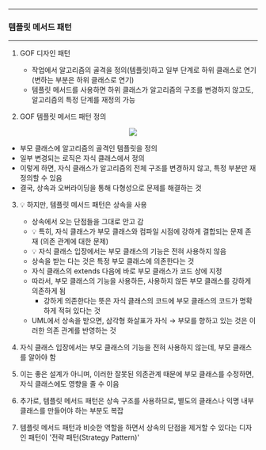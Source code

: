 -----
### 템플릿 메서드 패턴
-----
1. GOF 디자인 패턴
   - 작업에서 알고리즘의 골격을 정의(템플릿)하고 일부 단계로 하위 클래스로 연기(변하는 부분은 하위 클래스로 연기)
   - 템플릿 메서드를 사용하면 하위 클래스가 알고리즘의 구조를 변경하지 않고도, 알고리즘의 특정 단계를 재정의 가능

2. GOF 템플릿 메서드 패턴 정의
<div align="center">
<img src="https://github.com/user-attachments/assets/d72cca88-0eb8-408f-83c4-3fe96d86a9fd">
</div>

  - 부모 클래스에 알고리즘의 골격인 템플릿을 정의
  - 일부 변경되는 로직은 자식 클래스에서 정의
  - 이렇게 하면, 자식 클래스가 알고리즘의 전체 구조를 변경하지 않고, 특정 부분만 재정의할 수 있음
  - 결국, 상속과 오버라이딩을 통해 다형성으로 문제를 해결하는 것

3. 💡 하지만, 템플릿 메서드 패턴은 상속을 사용
   - 상속에서 오는 단점들을 그대로 안고 감
   - 💡 특히, 자식 클래스가 부모 클래스와 컴파일 시점에 강하게 결합되는 문제 존재 (의존 관계에 대한 문제)
   - 💡 자식 클래스 입장에서는 부모 클래스의 기능은 전혀 사용하지 않음
   - 상속을 받는 다는 것은 특정 부모 클래스에 의존한다는 것
   - 자식 클래스의 extends 다음에 바로 부모 클래스가 코드 상에 지정
   - 따라서, 부모 클래스의 기능을 사용하든, 사용하지 않든 부모 클래스를 강하게 의존하게 됨
     + 강하게 의존한다는 뜻은 자식 클래스의 코드에 부모 클래스의 코드가 명확하게 적혀 있다는 것
   - UML에서 상속을 받으면, 삼각형 화살표가 자식 → 부모를 향하고 있는 것은 이러한 의존 관계를 반영하는 것

4. 자식 클래스 입장에서는 부모 클래스의 기능을 전혀 사용하지 않는데, 부모 클래스를 알아야 함
5. 이는 좋은 설계가 아니며, 이러한 잘못된 의존관계 때문에 부모 클래스를 수정하면, 자식 클래스에도 영향을 줄 수 이음
6. 추가로, 템플릿 메서드 패턴은 상속 구조를 사용하므로, 별도의 클래스나 익명 내부 클래스를 만들어야 하는 부분도 복잡
7. 템플릿 메서드 패턴과 비슷한 역할을 하면서 상속의 단점을 제거할 수 있다는 디자인 패턴이 '전략 패턴(Strategy Pattern)'
